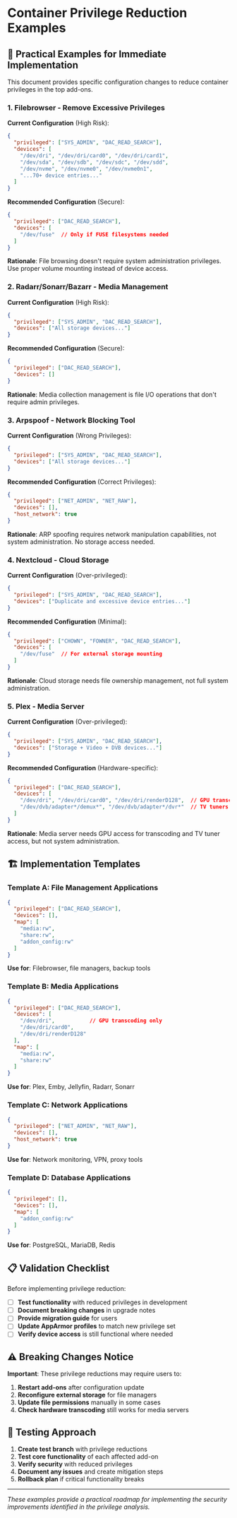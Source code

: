 # Container Privilege Reduction Examples

## 🔧 Practical Examples for Immediate Implementation

This document provides specific configuration changes to reduce container privileges in the top add-ons.

### 1. Filebrowser - Remove Excessive Privileges

**Current Configuration** (High Risk):
```json
{
  "privileged": ["SYS_ADMIN", "DAC_READ_SEARCH"],
  "devices": [
    "/dev/dri", "/dev/dri/card0", "/dev/dri/card1",
    "/dev/sda", "/dev/sdb", "/dev/sdc", "/dev/sdd",
    "/dev/nvme", "/dev/nvme0", "/dev/nvme0n1",
    "...70+ device entries..."
  ]
}
```

**Recommended Configuration** (Secure):
```json
{
  "privileged": ["DAC_READ_SEARCH"],
  "devices": [
    "/dev/fuse"  // Only if FUSE filesystems needed
  ]
}
```

**Rationale**: File browsing doesn't require system administration privileges. Use proper volume mounting instead of device access.

### 2. Radarr/Sonarr/Bazarr - Media Management

**Current Configuration** (High Risk):
```json
{
  "privileged": ["SYS_ADMIN", "DAC_READ_SEARCH"],
  "devices": ["All storage devices..."]
}
```

**Recommended Configuration** (Secure):
```json
{
  "privileged": ["DAC_READ_SEARCH"],
  "devices": []
}
```

**Rationale**: Media collection management is file I/O operations that don't require admin privileges.

### 3. Arpspoof - Network Blocking Tool

**Current Configuration** (Wrong Privileges):
```json
{
  "privileged": ["SYS_ADMIN", "DAC_READ_SEARCH"],
  "devices": ["All storage devices..."]
}
```

**Recommended Configuration** (Correct Privileges):
```json
{
  "privileged": ["NET_ADMIN", "NET_RAW"],
  "devices": [],
  "host_network": true
}
```

**Rationale**: ARP spoofing requires network manipulation capabilities, not system administration. No storage access needed.

### 4. Nextcloud - Cloud Storage

**Current Configuration** (Over-privileged):
```json
{
  "privileged": ["SYS_ADMIN", "DAC_READ_SEARCH"],
  "devices": ["Duplicate and excessive device entries..."]
}
```

**Recommended Configuration** (Minimal):
```json
{
  "privileged": ["CHOWN", "FOWNER", "DAC_READ_SEARCH"],
  "devices": [
    "/dev/fuse"  // For external storage mounting
  ]
}
```

**Rationale**: Cloud storage needs file ownership management, not full system administration.

### 5. Plex - Media Server

**Current Configuration** (Over-privileged):
```json
{
  "privileged": ["SYS_ADMIN", "DAC_READ_SEARCH"],
  "devices": ["Storage + Video + DVB devices..."]
}
```

**Recommended Configuration** (Hardware-specific):
```json
{
  "privileged": ["DAC_READ_SEARCH"],
  "devices": [
    "/dev/dri", "/dev/dri/card0", "/dev/dri/renderD128",  // GPU transcoding
    "/dev/dvb/adapter*/demux*", "/dev/dvb/adapter*/dvr*"  // TV tuners only
  ]
}
```

**Rationale**: Media server needs GPU access for transcoding and TV tuner access, but not system administration.

## 🏗️ Implementation Templates

### Template A: File Management Applications
```json
{
  "privileged": ["DAC_READ_SEARCH"],
  "devices": [],
  "map": [
    "media:rw",
    "share:rw", 
    "addon_config:rw"
  ]
}
```
**Use for**: Filebrowser, file managers, backup tools

### Template B: Media Applications  
```json
{
  "privileged": ["DAC_READ_SEARCH"],
  "devices": [
    "/dev/dri",           // GPU transcoding only
    "/dev/dri/card0",
    "/dev/dri/renderD128"
  ],
  "map": [
    "media:rw",
    "share:rw"
  ]
}
```
**Use for**: Plex, Emby, Jellyfin, Radarr, Sonarr

### Template C: Network Applications
```json
{
  "privileged": ["NET_ADMIN", "NET_RAW"],
  "devices": [],
  "host_network": true
}
```
**Use for**: Network monitoring, VPN, proxy tools

### Template D: Database Applications
```json
{
  "privileged": [],
  "devices": [],
  "map": [
    "addon_config:rw"
  ]
}
```
**Use for**: PostgreSQL, MariaDB, Redis

## 📋 Validation Checklist

Before implementing privilege reduction:

- [ ] **Test functionality** with reduced privileges in development
- [ ] **Document breaking changes** in upgrade notes
- [ ] **Provide migration guide** for users
- [ ] **Update AppArmor profiles** to match new privilege set
- [ ] **Verify device access** is still functional where needed

## ⚠️ Breaking Changes Notice

**Important**: These privilege reductions may require users to:

1. **Restart add-ons** after configuration update
2. **Reconfigure external storage** for file managers
3. **Update file permissions** manually in some cases
4. **Check hardware transcoding** still works for media servers

## 🧪 Testing Approach

1. **Create test branch** with privilege reductions
2. **Test core functionality** of each affected add-on
3. **Verify security** with reduced privileges
4. **Document any issues** and create mitigation steps
5. **Rollback plan** if critical functionality breaks

---

*These examples provide a practical roadmap for implementing the security improvements identified in the privilege analysis.*